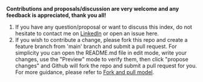 **Contributions and proposals/discussion are very welcome and any feedback is appreciated, thank you all!**

1. If you have any question/proposal or want to discuss this index, do not hesitate to contact me on [LinkedIn](https://www.linkedin.com/in/eldar-sehayek/) or open an issue here.
2. If you wish to contribute a change, please fork this repo and create a feature branch from 'main' branch and submit a pull request. For simplicity you can open the README.md file in edit mode, write your changes, use the "Preview" mode to verify them, then click "propose changes" and Github will fork the repo and submit a pull request for you. For more guidance, please refer to [Fork and pull model](https://docs.github.com/en/pull-requests/collaborating-with-pull-requests/getting-started/about-collaborative-development-models).
